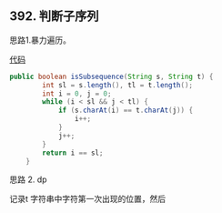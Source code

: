 ## 392. 判断子序列

思路1.暴力遍历。

[代码](../../leetcode/app/src/main/java/top/werls/leetcode/IsSubsequence.java)

```java
public boolean isSubsequence(String s, String t) {
        int sl = s.length(), tl = t.length();
        int i = 0, j = 0;
        while (i < sl && j < tl) {
            if (s.charAt(i) == t.charAt(j)) {
                i++;
            }
            j++;
        }
        return i == sl;
    }
```



思路  2. dp

记录t 字符串中字符第一次出现的位置，然后